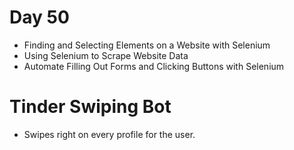 # Day 50

- Finding and Selecting Elements on a Website with Selenium
- Using Selenium to Scrape Website Data
- Automate Filling Out Forms and Clicking Buttons with Selenium

# Tinder Swiping Bot

- Swipes right on every profile for the user.